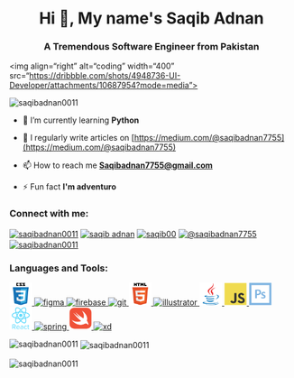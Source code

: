 
<h1 align="center">Hi 👋, My name's Saqib Adnan</h1>
<h3 align="center">A Tremendous Software Engineer from Pakistan</h3>

<img align=“right” alt=“coding” width=“400” src=“https://dribbble.com/shots/4948736-UI-Developer/attachments/10687954?mode=media”>

<p align="left"> <img src="https://komarev.com/ghpvc/?username=saqibadnan0011&label=Profile%20views&color=0e75b6&style=flat" alt="saqibadnan0011" /> </p>

- 🌱 I’m currently learning **Python**

- 📝 I regularly write articles on [https://medium.com/@saqibadnan7755](https://medium.com/@saqibadnan7755)

- 📫 How to reach me **Saqibadnan7755@gmail.com**

- ⚡ Fun fact **I'm adventuro**

<h3 align="left">Connect with me:</h3>
<p align="left">
<a href="https://twitter.com/saqibadnan0011" target="blank"><img align="center" src="https://raw.githubusercontent.com/rahuldkjain/github-profile-readme-generator/master/src/images/icons/Social/twitter.svg" alt="saqibadnan0011" height="30" width="40" /></a>
<a href="https://linkedin.com/in/saqib adnan" target="blank"><img align="center" src="https://raw.githubusercontent.com/rahuldkjain/github-profile-readme-generator/master/src/images/icons/Social/linked-in-alt.svg" alt="saqib adnan" height="30" width="40" /></a>
<a href="https://dribbble.com/saqib00" target="blank"><img align="center" src="https://raw.githubusercontent.com/rahuldkjain/github-profile-readme-generator/master/src/images/icons/Social/dribbble.svg" alt="saqib00" height="30" width="40" /></a>
<a href="https://medium.com/@saqibadnan7755" target="blank"><img align="center" src="https://raw.githubusercontent.com/rahuldkjain/github-profile-readme-generator/master/src/images/icons/Social/medium.svg" alt="@saqibadnan7755" height="30" width="40" /></a>
<a href="https://www.leetcode.com/saqibadnan0011" target="blank"><img align="center" src="https://raw.githubusercontent.com/rahuldkjain/github-profile-readme-generator/master/src/images/icons/Social/leet-code.svg" alt="saqibadnan0011" height="30" width="40" /></a>
</p>

<h3 align="left">Languages and Tools:</h3>
<p align="left"> <a href="https://www.w3schools.com/css/" target="_blank" rel="noreferrer"> <img src="https://raw.githubusercontent.com/devicons/devicon/master/icons/css3/css3-original-wordmark.svg" alt="css3" width="40" height="40"/> </a> <a href="https://www.figma.com/" target="_blank" rel="noreferrer"> <img src="https://www.vectorlogo.zone/logos/figma/figma-icon.svg" alt="figma" width="40" height="40"/> </a> <a href="https://firebase.google.com/" target="_blank" rel="noreferrer"> <img src="https://www.vectorlogo.zone/logos/firebase/firebase-icon.svg" alt="firebase" width="40" height="40"/> </a> <a href="https://git-scm.com/" target="_blank" rel="noreferrer"> <img src="https://www.vectorlogo.zone/logos/git-scm/git-scm-icon.svg" alt="git" width="40" height="40"/> </a> <a href="https://www.w3.org/html/" target="_blank" rel="noreferrer"> <img src="https://raw.githubusercontent.com/devicons/devicon/master/icons/html5/html5-original-wordmark.svg" alt="html5" width="40" height="40"/> </a> <a href="https://www.adobe.com/in/products/illustrator.html" target="_blank" rel="noreferrer"> <img src="https://www.vectorlogo.zone/logos/adobe_illustrator/adobe_illustrator-icon.svg" alt="illustrator" width="40" height="40"/> </a> <a href="https://www.java.com" target="_blank" rel="noreferrer"> <img src="https://raw.githubusercontent.com/devicons/devicon/master/icons/java/java-original.svg" alt="java" width="40" height="40"/> </a> <a href="https://developer.mozilla.org/en-US/docs/Web/JavaScript" target="_blank" rel="noreferrer"> <img src="https://raw.githubusercontent.com/devicons/devicon/master/icons/javascript/javascript-original.svg" alt="javascript" width="40" height="40"/> </a> <a href="https://www.photoshop.com/en" target="_blank" rel="noreferrer"> <img src="https://raw.githubusercontent.com/devicons/devicon/master/icons/photoshop/photoshop-line.svg" alt="photoshop" width="40" height="40"/> </a> <a href="https://reactjs.org/" target="_blank" rel="noreferrer"> <img src="https://raw.githubusercontent.com/devicons/devicon/master/icons/react/react-original-wordmark.svg" alt="react" width="40" height="40"/> </a> <a href="https://spring.io/" target="_blank" rel="noreferrer"> <img src="https://www.vectorlogo.zone/logos/springio/springio-icon.svg" alt="spring" width="40" height="40"/> </a> <a href="https://developer.apple.com/swift/" target="_blank" rel="noreferrer"> <img src="https://raw.githubusercontent.com/devicons/devicon/master/icons/swift/swift-original.svg" alt="swift" width="40" height="40"/> </a> <a href="https://www.adobe.com/products/xd.html" target="_blank" rel="noreferrer"> <img src="https://cdn.worldvectorlogo.com/logos/adobe-xd.svg" alt="xd" width="40" height="40"/> </a> </p>

<p><img align="left" src="https://github-readme-stats.vercel.app/api/top-langs?username=saqibadnan0011&show_icons=true&locale=en&layout=compact" alt="saqibadnan0011" /></p>

<p>&nbsp;<img align="center" src="https://github-readme-stats.vercel.app/api?username=saqibadnan0011&show_icons=true&locale=en" alt="saqibadnan0011" /></p>

<p><img align="center" src="https://github-readme-streak-stats.herokuapp.com/?user=saqibadnan0011&" alt="saqibadnan0011" /></p>

